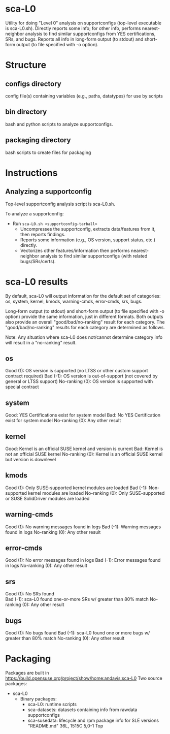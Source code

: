 # sca-L0
Utility for doing "Level 0" analysis on supportconfigs (top-level executable is sca-L0.sh).  Directly reports some info; for other info, performs nearest-neighbor analysis to find similar supportconfigs from YES certifications, SRs, and bugs.  Reports all info in long-form output (to stdout) and short-form output (to file specified with -o option).

# Structure

## configs directory
config file(s) containing variables (e.g., paths, datatypes) for use by scripts

## bin directory
bash and python scripts to analyze supportconfigs.

## packaging directory
bash scripts to create files for packaging

# Instructions

## Analyzing a supportconfig
Top-level supportconfig analysis script is sca-L0.sh.

To analyze a supportconfig:
* Run `sca-L0.sh <supportconfig-tarball>`
  * Uncompresses the supportconfig, extracts data/features from it, then reports findings.
  * Reports some information (e.g., OS version, support status, etc.) directly.
  * Vectorizes other features/information then performs nearest-neighbor analysis to find similar supportconfigs (with related bugs/SRs/certs).

# sca-L0 results
By default, sca-L0 will output information for the default set of categories: os, system, kernel, kmods, warning-cmds, error-cmds, srs, bugs.

Long-form output (to stdout) and short-form output (to file specified with -o option) provide the same information, just in different formats.  Both outputs also provide an overall "good/bad/no-ranking" result for each category.  The "good/bad/no-ranking" results for each category are determined as follows.

Note: Any situation where sca-L0 does not/cannot determine category info will result in a "no-ranking" result. 

## os
Good (1):	OS version is supported (no LTSS or other custom support contract required)
Bad (-1):	OS version is out-of-support (not covered by general or LTSS support)
No-ranking (0):	OS version is supported with special contract

## system
Good:		YES Certifications exist for system model
Bad:		No YES Certification exist for system model
No-ranking (0):	Any other result

## kernel
Good:		Kernel is an official SUSE kernel and version is current
Bad:		Kernel is not an official SUSE kernel
No-ranking (0):	Kernel is an official SUSE kernel but version is downlevel

## kmods
Good (1):	Only SUSE-supported kernel modules are loaded
Bad (-1):	Non-supported kernel modules are loaded
No-ranking (0):	Only SUSE-supported or SUSE SolidDriver modules are loaded

## warning-cmds
Good (1):	No warning messages found in logs
Bad (-1):	Warning messages found in logs
No-ranking (0):	Any other result	

## error-cmds
Good (1):	No error messages found in logs
Bad (-1):	Error messages found in logs
No-ranking (0):	Any other result

## srs
Good (1):	No SRs found	
Bad (-1):	sca-L0 found one-or-more SRs w/ greater than 80% match 
No-ranking (0):	Any other result

## bugs
Good (1):	No bugs found
Bad (-1):	sca-L0 found one or more bugs w/ greater than 80% match
No-ranking (0):	Any other result

# Packaging
Packages are built in https://build.opensuse.org/project/show/home:andavis:sca-L0
Two source packages:
* sca-L0
  * Binary packages:
    * sca-L0: runtime scripts
    * sca-datasets: datasets containing info from rawdata supportconfigs
    * sca-susedata: lifecycle and rpm package info for SLE versions
"README.md" 36L, 1515C                                                                                                    5,0-1         Top
